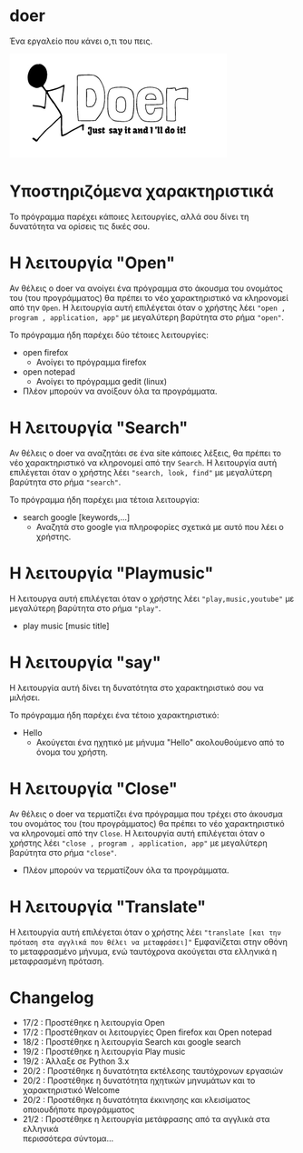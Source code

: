 # doer

Ένα εργαλείο που κάνει ο,τι του πεις.

![doer logo](https://github.com/tasosxak/doer/blob/master/doerlogo.jpg)

# Υποστηριζόμενα χαρακτηριστικά
Το πρόγραμμα παρέχει κάποιες λειτουργίες, αλλά σου δίνει τη δυνατότητα να ορίσεις τις δικές σου.

# Η λειτουργία "Open"
Αν θέλεις ο doer να ανοίγει ένα πρόγραμμα στο άκουσμα του ονομάτος του (του προγράμματος) θα πρέπει το νέο χαρακτηριστικό
να κληρονομεί από την `Open`.
Η λειτουργία αυτή επιλέγεται όταν ο χρήστης λέει `"open , program , application, app"` με μεγαλύτερη βαρύτητα στο ρήμα `"open"`.

Το πρόγραμμα ήδη παρέχει δύο τέτοιες λειτουργίες:

  - open firefox
     - Ανοίγει το πρόγραμμα firefox
  - open notepad
     - Ανοίγει το πρόγραμμα gedit (linux)
  - Πλέον μπορούν να ανοίξουν όλα τα προγράμματα.

# Η λειτουργία "Search"
Αν θέλεις ο doer να αναζητάει σε ένα site κάποιες λέξεις, θα πρέπει το νέο χαρακτηριστικό να κληρονομεί από την `Search`.
Η λειτουργία αυτή επιλέγεται όταν ο χρήστης λέει `"search, look, find"` με μεγαλύτερη βαρύτητα στο ρήμα `"search"`.

Το πρόγραμμα ήδη παρέχει μια τέτοια λειτουργία:
  - search google [keywords,...]
      - Αναζητά στο google για πληροφορίες σχετικά με αυτό που λέει ο χρήστης.
    
# Η λειτουργία "Playmusic"
Η λειτουργα αυτή επιλέγεται όταν ο χρήστης λέει `"play,music,youtube"` με μεγαλύτερη βαρύτητα στο ρήμα `"play"`.

  - play music [music title]
  
# Η λειτουργία "say"
Η λειτουργία αυτή δίνει τη δυνατότητα στο χαρακτηριστικό σου να μιλήσει. 

Το πρόγραμμα ήδη παρέχει ένα τέτοιο χαρακτηριστικό:
  - Hello 
    - Ακούγεται ένα ηχητικό με μήνυμα "Hello" ακολουθούμενο από το όνομα του χρήστη.

# Η λειτουργία "Close"
Αν θέλεις ο doer να τερματίζει ένα πρόγραμμα που τρέχει στο άκουσμα του ονομάτος του (του προγράμματος) θα πρέπει το νέο χαρακτηριστικό να κληρονομεί από την `Close`.
Η λειτουργία αυτή επιλέγεται όταν ο χρήστης λέει `"close , program , application, app"` με μεγαλύτερη βαρύτητα στο ρήμα `"close"`.
  - Πλέον μπορούν να τερματίζουν όλα τα προγράμματα.

# Η λειτουργία "Translate"
Η λειτουργία αυτή επιλέγεται όταν ο χρήστης λέει `"translate [και την πρόταση στα αγγλικά που θέλει να μεταφράσει]"`
Εμφανίζεται στην οθόνη το μεταφρασμένο μήνυμα, ενώ ταυτόχρονα ακούγεται στα ελληνικά η μεταφρασμένη πρόταση.
# Changelog

- 17/2 : Προστέθηκε η λειτουργία Open 
- 17/2 : Προστέθηκαν οι λειτουργίες  Open firefox και Open notepad
- 18/2 : Προστέθηκε η λειτουργία Search και google search
- 19/2 : Προστέθηκε η λειτουργία Play music
- 19/2 : Άλλαξε σε Python 3.x
- 20/2 : Προστέθηκε η δυνατότητα εκτέλεσης ταυτόχρονων εργασιών  
- 20/2 : Προστέθηκε η δυνατότητα ηχητικών μηνυμάτων και το χαρακτηριστικό Welcome
- 20/2 : Προστέθηκε η δυνατότητα έκκινησης και κλεισίματος οποιουδήποτε προγράμματος 
- 21/2 : Προστέθηκε η λειτουργία μετάφρασης από τα αγγλικά στα ελληνικά  
  περισσότερα σύντομα...
  
